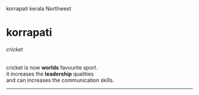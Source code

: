 korrapati kerala Northwest 


# korrapati
###### cricket

cricket is now **worlds** favourite sport.<br>
it increases the **leadership** qualities <br> and can increases the communication skills. 

***


